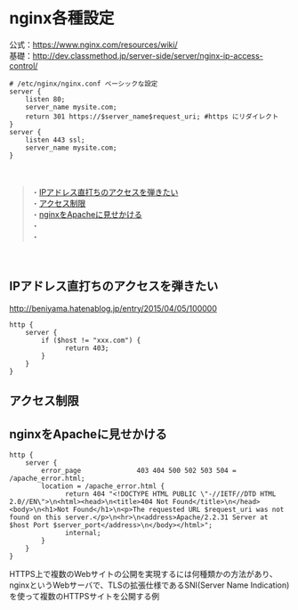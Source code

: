 
# nginx各種設定

公式：https://www.nginx.com/resources/wiki/<br>
基礎：http://dev.classmethod.jp/server-side/server/nginx-ip-access-control/<br>

```
# /etc/nginx/nginx.conf ベーシックな設定
server {
    listen 80;
    server_name mysite.com;
    return 301 https://$server_name$request_uri; #https にリダイレクト
}
server {
    listen 443 ssl;
    server_name mysite.com;
}
```
　  
> ・<a href="#anc1">IPアドレス直打ちのアクセスを弾きたい</a><br>
> ・<a href="#anc2">アクセス制限</a><br>
> ・<a href="#anc3">nginxをApacheに見せかける</a><br>
> ・<a href="#anc4"></a><br>
> ・<a href="#anc5"></a><br>

　  
<a id="anc1"></a>
## IPアドレス直打ちのアクセスを弾きたい
http://beniyama.hatenablog.jp/entry/2015/04/05/100000
```
http {
    server {
        if ($host != "xxx.com") {
              return 403;
        }
    }
}
```



<a id="anc2"></a>
## アクセス制限




<a id="anc3"></a>
## nginxをApacheに見せかける
```
http {
    server {
        error_page              403 404 500 502 503 504 = /apache_error.html;
        location = /apache_error.html {
              return 404 "<!DOCTYPE HTML PUBLIC \"-//IETF//DTD HTML 2.0//EN\">\n<html><head>\n<title>404 Not Found</title>\n</head><body>\n<h1>Not Found</h1>\n<p>The requested URL $request_uri was not found on this server.</p>\n<hr>\n<address>Apache/2.2.31 Server at $host Port $server_port</address>\n</body></html>";
              internal;
        }
    }
}
```

HTTPS上で複数のWebサイトの公開を実現するには何種類かの方法があり、<br>
nginxというWebサーバで、TLSの拡張仕様であるSNI(Server Name Indication)を使って複数のHTTPSサイトを公開する例<br>


